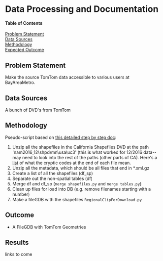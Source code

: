 # Data Processing and Documentation  
  
#### Table of Contents  
[Problem Statement](#problem-statement)   
[Data Sources](#data-sources)  
[Methodology](#methodology)   
[Expected Outcome](#outcome)  

## Problem Statement  

Make the source TomTom data accessible to various users at BayAreaMetro.  

## Data Sources

A bunch of DVD's from TomTom  

## Methodology

Pseudo-script based on [this detailed step by step doc](https://github.com/BayAreaMetro/MTCDataModel/blob/master/TomTom%20Base%20Map/pdfs/Procedures%20for%20Processing%20New%20TomTom%20Basemap%20Data.pdf):

1. Unzip all the shapefiles in the California Shapefiles DVD at the path 'nam2016_12\shpd\mn\usa\uc3' (this is what worked for 12/2016 data--may need to look into the rest of the paths (other parts of CA). Here's a [list](https://gist.github.com/tombuckley/2648c8fe9a776e2658d03a76769b07c4) of what the cryptic codes at the end of each file mean.  
2. Unzip all the metadata, which should be all files that end in *.xml.gz  
3. Create a list of all the shapefiles (df_sp)
4. Separate out the non-spatial tables (df)
5. Merge df and df_sp (`merge shapefiles.py` and `merge tables.py`)
6. Clean up files for load into DB (e.g. remove filenames starting with a number)
7. Make a fileGDB with the shapefiles `RegionalClipForDownload.py`

## Outcome

- A FileGDB with TomTom Geometries

## Results  

links to come   
